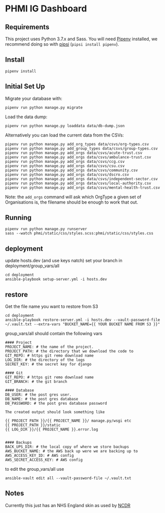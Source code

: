 # PHMI IG Dashboard

## Requirements

This project uses Python 3.7.x and Sass.
You will need [Pipenv](https://pipenv.readthedocs.io/en/latest/) installed, we recommend doing so with [pipsi](https://github.com/mitsuhiko/pipsi) (`pipsi install pipenv`).

## Install

    pipenv install


## Initial Set Up
Migrate your database with:

    pipenv run python manage.py migrate

Load the data dump:

    pipenv run python manage.py loaddata data/db-dump.json


Alternatively you can load the current data from the CSVs:

    pipenv run python manage.py add_org_types data/csvs/org-types.csv
    pipenv run python manage.py add_group_types data/csvs/group-types.csv
    pipenv run python manage.py add_orgs data/csvs/acute-trust.csv
    pipenv run python manage.py add_orgs data/csvs/ambulance-trust.csv
    pipenv run python manage.py add_orgs data/csvs/ccg.csv
    pipenv run python manage.py add_orgs data/csvs/csu.csv
    pipenv run python manage.py add_orgs data/csvs/community.csv
    pipenv run python manage.py add_orgs data/csvs/dscro.csv
    pipenv run python manage.py add_orgs data/csvs/independent-sector.csv
    pipenv run python manage.py add_orgs data/csvs/local-authority.csv
    pipenv run python manage.py add_orgs data/csvs/mental-health-trust.csv

Note: the `add_orgs` command will ask which OrgType a given set of Organisations is, the filename should be enough to work that out.


## Running

    pipenv run python manage.py runserver
    sass --watch phmi/static/css/styles.scss:phmi/static/css/styles.css


## deployment
update hosts.dev (and use keys natch)
set your branch in deployment/group_vars/all

```
cd deployment
ansible-playbook setup-server.yml -i hosts.dev
```

## restore
Get the file name you want to restore from S3

```
cd deployment
ansible-playbook restore-server.yml -i hosts.dev --vault-password-file ~/.vault.txt --extra-vars "BUCKET_NAME={{ YOUR BUCKET NAME FROM S3 }}"
```

group_vars/all should contain the following vars
```
#### Project
PROJECT_NAME: # the name of the project.
PROJECT_PATH: # the directory that we download the code to
GIT_REPO: # https git remo download name
LOG_DIR: # the directory of the logs
SECRET_KEY: # the secret key for django

#### Git
GIT_REPO: # https git remo download name
GIT_BRANCH: # the git branch

#### Database
DB_USER: # the post gres user.
DB_NAME: # the post gres database
DB_PASSWORD: # the post gres database password

The created output should look something like

{{ PROJECT PATH }}/{{ PROJECT_NAME }}/ manage.py/wsgi etc
{{ PROJECT_PATH }}/static
{{ LOG_DIR }}/{{ PROJECT_NAME }}.error.log


#### Backups
BACK_UPS_DIR: # the local copy of where we store backups
AWS_BUCKET_NAME: # the AWS back up were we are backing up to
AWS_ACCESS_KEY_ID: # AWS config
AWS_SECRET_ACCESS_KEY: # AWS config
```

to edit the group_vars/all use
```
ansible-vault edit all --vault-password-file ~/.vault.txt
```


## Notes
Currently this just has an NHS England skin as used by [NCDR](https://data.england.nhs.uk/ncdr/database)
